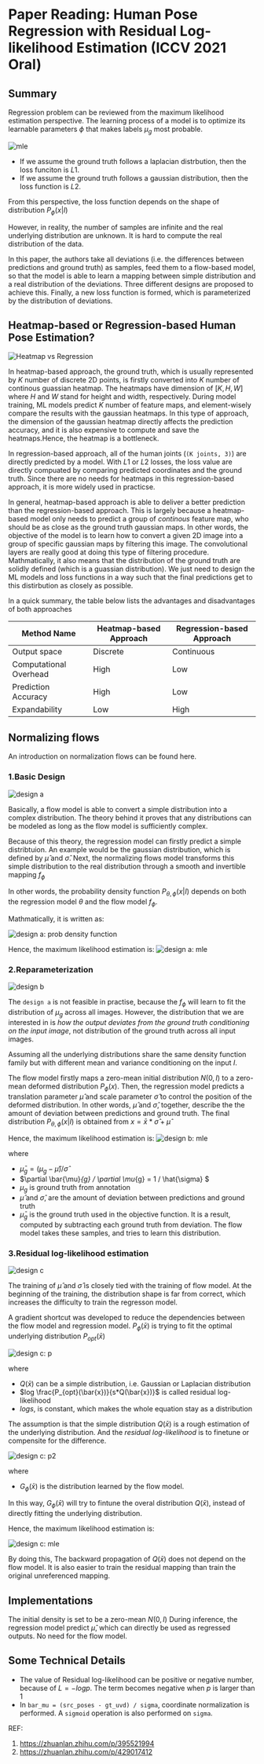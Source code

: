 # Paper Reading: Human Pose Regression with Residual Log-likelihood Estimation (ICCV 2021 Oral)

## **Summary**

Regression problem can be reviewed from the maximum likelihood estimation perspective.
The learning process of a model is to optimize its learnable parameters $\phi$ that makes labels $\mu_{g}$ most probable.

![mle](../img/blog/rle/mle.png)

* If we assume the ground truth follows a laplacian distrbution, then the loss funciton is $L1$.
* If we assume the ground truth follows a gaussian distribution, then the loss function is $L2$.

From this perspective, the loss function depends on the shape of distribution $P_{\phi}(x | I)$

However, in reality, the number of samples are infinite and the real underlying distribution are unknown. 
It is hard to compute the real distribution of the data.

In this paper, the authors take all deviations (i.e. the differences between predictions and ground truth) as samples, 
feed them to a flow-based model, 
so that the model is able to learn a mapping between simple distribution and a real distribution of the deviations. 
Three different designs are proposed to achieve this.
Finally, a new loss function is formed, which is parameterized by the distribution of deviations. 

## **Heatmap-based or Regression-based Human Pose Estimation?**

![Heatmap vs Regression](./../img/blog/rle/heatmap_vs_regression.png)

In heatmap-based approach, the ground truth, which is usually represented by $K$ number of discrete 2D points, is firstly converted into $K$ number of continous guassian heatmap. 
The heatmaps have dimension of $[K, H, W]$ where $H$ and $W$ stand for height and width, respectively. 
During model training, ML models predict $K$ number of feature maps, and element-wisely compare the results with the gaussian heatmaps.
In this type of approach, the dimension of the gaussian heatmap directly affects the prediction accuracy, and it is also expensive to compute and save the heatmaps.Hence, the heatmap is a bottleneck. 

In regression-based approach, all of the human joints (`(K joints, 3)`) are directly predicted by a model. 
With $L1$ or $L2$ losses, the loss value are directly compuated by comparing predicted coordinates and the ground truth. 
Since there are no needs for heatmaps in this regression-based approach, it is more widely used in practicse.

In general, heatmap-based approach is able to deliver a better prediction than the regression-based approach. 
This is largely because a heatmap-based model only needs to predict a group of *continous* feature map, who should be as close as the ground truth gaussian maps. 
In other words, the objective of the model is to learn how to convert a given 2D image into a group of specific gaussian maps by filtering this image.
The convolutional layers are really good at doing this type of filtering procedure. 
Mathmatically, it also means that the distribution of the ground truth are solidly defined (which is a guassian distribution). 
We just need to design the ML models and loss functions in a way such that the final predictions get to this distirbution as closely as possible. 

In a quick summary, the table below lists the advantages and disadvantages of both approaches

| Method Name              | Heatmap-based Approach      | Regression-based Approach |
| ------------------------ | --------------------------- | ------------------------- |
| Output space             | Discrete                    | Continuous                |  
| Computational Overhead   | High                        | Low                       |
| Prediction Accuracy      | High                        | Low                       |
| Expandability            | Low                         | High                      | 


## **Normalizing flows**
An introduction on normalization flows can be found here.

### 1.Basic Design

![design a](../img/blog/rle/design_a.png)

Basically, a flow model is able to convert a simple distribution into a complex distribution. 
The theory behind it proves that any distributions can be modeled as long as the flow model is sufficiently complex. 

Because of this theory, the regression model can firstly predict a simple distribtuion.
An example would be the gaussian distribution, which is defined by $\hat{\mu}$ and $\hat{\sigma}$.
Next, the normalizing flows model transforms this simple distribution to the real distribution through a smooth and invertible mapping $f_{\phi}$

In other words, the probability density function $P_{\theta, \phi} (x | I)$ depends on both the regression model $\theta$ and the flow model $f_{\phi}$.

Mathmatically, it is written as:

![design a: prob density function](../img/blog/rle/design_a_prob_density_function.png)

Hence, the maximum likelihood estimation is:
![design a: mle](../img/blog/rle/design_a_mle.png)


### 2.Reparameterization

![design b](../img/blog/rle/design_b.png)

The `design a` is not feasible in practise, because the $f_{\phi}$ will learn to fit the distribution of $\mu_{g}$ across all images.
However, the distribution that we are interested in is *how the output deviates from the ground truth conditioning on the input image*, 
not distribution of the ground truth across all input images. 

Assuming all the underlying distributions share the same density function family but with different mean and variance conditioning on the input $I$.

The flow model firstly maps a zero-mean initial distribution $N(0, I)$ to a zero-mean deformed distribution $P_{\phi}(x)$.
Then, the regression model predicts a translation parameter $\hat{\mu}$ and scale parameter $\hat{\sigma}$ to control the position of the deformed distribution.
In other words, $\hat{\mu}$ and $\hat{\sigma}$, together, describe the the amount of deviation between predictions and ground truth.
The final distribution $P_{\theta, \phi} (x | I)$ is obtained from $x = \bar{x} * \hat{\sigma} + \hat{\mu}$

Hence, the maximum likelihood estimation is:
![design b: mle](../img/blog/rle/design_b_mle.png)

where

* $\bar{\mu}_{g} = (\mu_{g} - \hat{\mu}) / \hat{\sigma}$
* $\partial \bar{\mu}_{g} / \partial \mu_{g} = 1 / \hat{\sigma} $
* $\mu_{g}$ is ground truth from annotation
* $\hat{\mu}$ and $\hat{\sigma}$, are the amount of deviation between predictions and ground truth
* $\bar{\mu}_{g}$ is the ground truth used in the objective function. It is a result, computed by subtracting each ground truth from deviation. The flow model takes these samples, and tries to learn this distribution.   

### 3.Residual log-likelihood estimation

![design c](../img/blog/rle/design_c.png)

The training of $\hat{\mu}$ and $\hat{\sigma}$ is closely tied with the training of flow model.
At the beginning of the training, the distribution shape is far from correct, which increases the difficulty to train the regresson model.

A gradient shortcut was developed to reduce the dependencies between the flow model and regression model. 
$P_{\phi}(\bar{x})$ is trying to fit the optimal underlying distribution $P_{opt}(\bar{x})$

![design c: p](../img/blog/rle/design_c_p.png)

where

* $Q(\bar{x})$ can be a simple distribution, i.e. Gaussian or Laplacian distribution
* $log \frac{P_{opt}(\bar{x})}{s*Q(\bar{x})}$ is called residual log-likelihood
* $log s$, is constant, which makes the whole equation stay as a distribution

The assumption is that the simple distribution $Q(\bar{x})$ is a rough estimation of the underlying distribution.
And the *residual log-likelihood* is to finetune or compensite for the difference.

![design c: p2](../img/blog/rle/design_c_p2.png)

where

* $G_{\phi}(\bar{x})$ is the distribution learned by the flow model.
  
In this way, $G_{\phi}(\bar{x})$ will try to fintune the overal distribution $Q(\bar{x})$, instead of directly fitting the underlying distribution. 

Hence, the maximum likelihood estimation is:

![design c: mle](../img/blog/rle/design_c_mle.png)

By doing this, The backward propagation of $Q(\bar{x})$ does not depend on the flow model.
It is also easier to train the residual mapping than train the original unreferenced mapping. 

## Implementations

The initial density is set to be a zero-mean $N(0, I)$
During inference, the regression model predict $\hat{\mu}$, which can directly be used as regressed outputs. 
No need for the flow model.


## Some Technical Details
* The value of Residual log-likelihood can be positive or negative number, because of $L=-log p$. The term becomes negative when $p$ is larger than 1
* In `bar_mu = (src_poses - gt_uvd) / sigma`, coordinate normalization is performed. A `sigmoid` operation is also performed on `sigma`. 


REF:

1. https://zhuanlan.zhihu.com/p/395521994
2. https://zhuanlan.zhihu.com/p/429017412